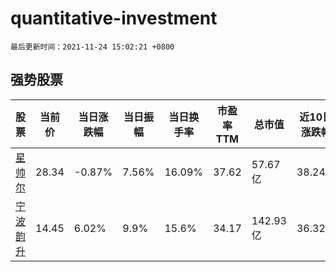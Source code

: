 # quantitative-investment

`最后更新时间：2021-11-24 15:02:21 +0800`

## 强势股票

|股票|当前价|当日涨跌幅|当日振幅|当日换手率|市盈率TTM|总市值|近10日涨跌幅|
|----|----|----|----|----|----|----|----|
|[星帅尔](https://xueqiu.com/S/SZ002860)|28.34|-0.87%|7.56%|16.09%|37.62|57.67亿|38.24%|
|[宁波韵升](https://xueqiu.com/S/SH600366)|14.45|6.02%|9.9%|15.6%|34.17|142.93亿|36.32%|
